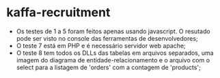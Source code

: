 # kaffa-recruitment
- Os testes de 1 a 5 foram feitos apenas usando javascript. O resutado pode ser visto no console das ferramentas de desenvolvedores;
- O teste 7 está em PHP e é necessário servidor web apache;
- O teste 8 tem todos os DLLs das tabelas em arquivos separados, uma imagem do diagrama de entidade-relacionamento 
e o arquivo com o select para a listagem de 'orders' com a contagem de 'products';
